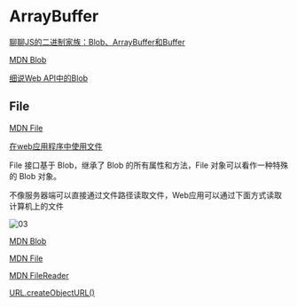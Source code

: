 # ArrayBuffer

[聊聊JS的二进制家族：Blob、ArrayBuffer和Buffer](https://www.cnblogs.com/penghuwan/p/12053775.html)

[MDN Blob](https://developer.mozilla.org/zh-CN/docs/Web/API/Blob)

[细说Web API中的Blob](https://www.jianshu.com/p/4d014a45aaf7)

## File

[MDN File](https://developer.mozilla.org/zh-CN/docs/Web/API/File)

[在web应用程序中使用文件](https://developer.mozilla.org/zh-CN/docs/Web/API/File/Using_files_from_web_applications#Example.3A_Using_object_URLs_to_display_images)

File 接口基于 Blob，继承了 Blob 的所有属性和方法，File 对象可以看作一种特殊的 Blob 对象。

不像服务器端可以直接通过文件路径读取文件，Web应用可以通过下面方式读取计算机上的文件

![03](https://image.newarea.site/20230802/03.png)

[MDN Blob](https://developer.mozilla.org/zh-CN/docs/Web/API/Blob)

[MDN File](https://developer.mozilla.org/zh-CN/docs/Web/API/File)

[MDN FileReader](https://developer.mozilla.org/zh-CN/docs/Web/API/FileReader)

[URL.createObjectURL()](https://developer.mozilla.org/zh-CN/docs/Web/API/URL/createObjectURL)
